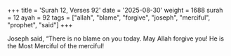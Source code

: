 +++
title = 'Surah 12, Verses 92'
date = '2025-08-30'
weight = 1688
surah = 12
ayah = 92
tags = ["allah", "blame", "forgive", "joseph", "merciful", "prophet", "said"]
+++

Joseph said, “There is no blame on you today. May Allah forgive you! He is the Most Merciful of the merciful!